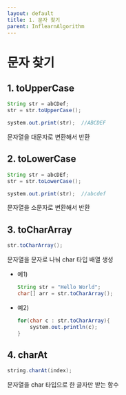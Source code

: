 ```yaml
---
layout: default
title: 1. 문자 찾기 
parent: InflearnAlgorithm
---
```


# 문자 찾기 
  

## 1. toUpperCase 
  
``` java
String str = abCDef;
str = str.toUpperCase();

system.out.print(str);  //ABCDEF
```

  문자열을 대문자로 변환해서 반환
  
## 2. toLowerCase
``` java
String str = abcDEf;
str = str.toLowerCase();

system.out.print(str);  //abcdef 
```
  
문자열을 소문자로 변환해서 반환
  
## 3. toCharArray
``` java
str.toCharArray();
```
  
문자열을 문자로 나눠 char 타입 배열 생성
  
- 예1)
    ``` java
    String str = "Hello World";
    char[] arr = str.toCharArray();
    ```
  
- 예2)
    ~~~ java
    for(char c : str.toCharArray){
        system.out.println(c);
    }
    ~~~
  
## 4. charAt
``` java
string.charAt(index);
```
  
문자열을 char 타입으로 한 글자만 받는 함수